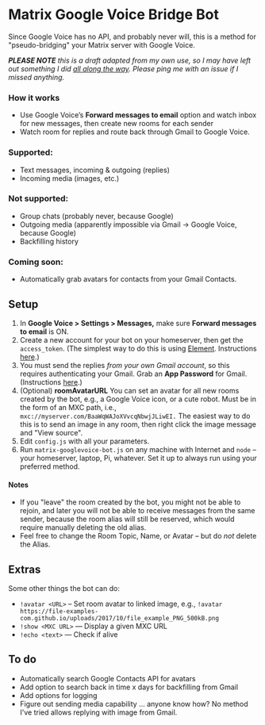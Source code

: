 # Matrix Google Voice Bridge Bot

Since Google Voice has no API, and probably never will, this is a method for "pseudo-bridging" your Matrix server with Google Voice.

_**PLEASE NOTE** this is a draft adapted from my own use, so I may have left out something I did_ [_all along the way_](https://www.youtube.com/watch?v=IkA9b5UWr9g)_. Please ping me with an issue if I missed anything._

### How it works

- Use Google Voice’s **Forward messages to email** option and watch inbox for new messages, then create new rooms for each sender
- Watch room for replies and route back through Gmail to Google Voice.

### Supported:

- Text messages, incoming & outgoing (replies)
- Incoming media (images, etc.)

### Not supported:

- Group chats (probably never, because Google)
- Outgoing media (apparently impossible via Gmail → Google Voice, because Google)
- Backfilling history

### Coming soon:

- Automatically grab avatars for contacts from your Gmail Contacts.

## Setup

1.  In **Google Voice > Settings > Messages,** make sure **Forward messages to email** is ON.
2.  Create a new account for your bot on your homeserver, then get the `access_token`. (The simplest way to do this is using [Element](https://element.io/).  Instructions [here](https://t2bot.io/docs/access_tokens/).)
3.  You must send the replies _from your own Gmail account_, so this requires authenticating your Gmail. Grab an **App Password** for Gmail. (Instructions [here](https://support.google.com/accounts/answer/185833).)
4.  (Optional) **roomAvatarURL** You can set an avatar for all new rooms created by the bot, e.g., a Google Voice icon, or a cute robot. Must be in the form of an MXC path, i.e., `mxc://myserver.com/BaaWqWAJoXVvcqNbwjJLiwEI.` The easiest way to do this is to send an image in any room, then right click the image message and "View source".
5.  Edit `config.js` with all your parameters.
6.  Run `matrix-googlevoice-bot.js` on any machine with Internet and `node` – your homeserver, laptop, Pi, whatever. Set it up to always run using your preferred method.

#### Notes

- If you "leave" the room created by the bot, you might not be able to rejoin, and later you will not be able to receive messages from the same sender, because the room alias will still be reserved, which would require manually deleting the old alias.
- Feel free to change the Room Topic, Name, or Avatar – but do _not_ delete the Alias.

## Extras
Some other things the bot can do:
- `!avatar <URL>` – Set room avatar to linked image, e.g., `!avatar https://file-examples-com.github.io/uploads/2017/10/file_example_PNG_500kB.png`
- `!show <MXC URL>` — Display a given MXC URL 
- `!echo <text>` — Check if alive

## To do

- Automatically search Google Contacts API for avatars
- Add option to search back in time x days for backfilling from Gmail
- Add options for logging
- Figure out sending media capability ... anyone know how? No method I've tried allows replying with image from Gmail.
